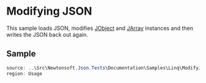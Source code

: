 ﻿# Modifying JSON

This sample loads JSON, modifies [JObject](/api/newtonsoft/json/linq/jobject/) and [JArray](/api/newtonsoft/json/linq/jarray/) instances and then writes the JSON back out again.

## Sample

```csharp Usage
source: ..\Src\Newtonsoft.Json.Tests\Documentation\Samples\Linq\ModifyJson.cs
region: Usage
```
